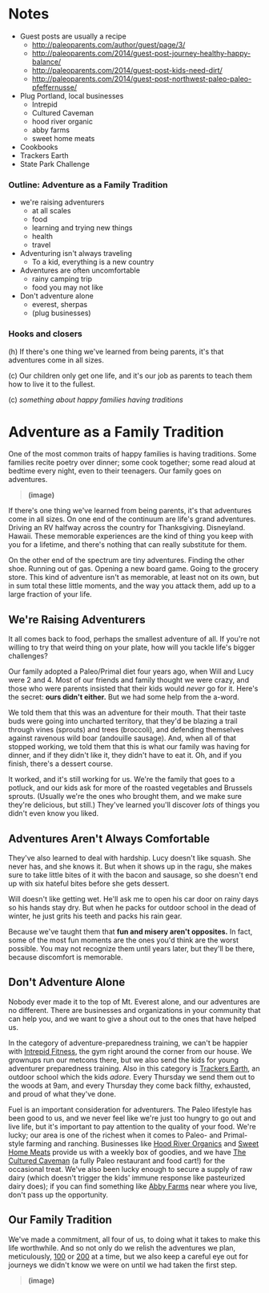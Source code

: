 # Notes

* Guest posts are usually a recipe
    * http://paleoparents.com/author/guest/page/3/
    * http://paleoparents.com/2014/guest-post-journey-healthy-happy-balance/
    * http://paleoparents.com/2014/guest-post-kids-need-dirt/
    * http://paleoparents.com/2014/guest-post-northwest-paleo-paleo-pfeffernusse/
* Plug Portland, local businesses
  * Intrepid
  * Cultured Caveman
  * hood river organic
  * abby farms
  * sweet home meats
* Cookbooks
* Trackers Earth
* State Park Challenge

### Outline: Adventure as a Family Tradition

* we're raising adventurers
    * at all scales
    * food
    * learning and trying new things
    * health
    * travel
* Adventuring isn't always traveling
    * To a kid, everything is a new country
* Adventures are often uncomfortable
    * rainy camping trip
    * food you may not like
* Don't adventure alone
    * everest, sherpas
    * (plug businesses)

### Hooks and closers

(h) If there's one thing we've learned from being parents, it's that adventures come in all sizes.

(c) Our children only get one life, and it's our job as parents to teach them how to live it to the fullest.

(c) *something about happy families having traditions*

# Adventure as a Family Tradition

One of the most common traits of happy families is having traditions.
Some families recite poetry over dinner; some cook together; some read aloud at bedtime every night, even to their teenagers.
Our family goes on adventures.

> **(image)**

If there's one thing we've learned from being parents, it's that adventures come in all sizes.
On one end of the continuum are life's grand adventures.
Driving an RV halfway across the country for Thanksgiving.
Disneyland.
Hawaii.
These memorable experiences are the kind of thing you keep with you for a lifetime, and there's nothing that can really substitute for them.

On the other end of the spectrum are tiny adventures.
Finding the other shoe.
Running out of gas.
Opening a new board game.
Going to the grocery store.
This kind of adventure isn't as memorable, at least not on its own, but in sum total these little moments, and the way you attack them, add up to a large fraction of your life.

## We're Raising Adventurers

It all comes back to food, perhaps the smallest adventure of all.
If you're not willing to try that weird thing on your plate, how will you tackle life's bigger challenges?

Our family adopted a Paleo/Primal diet four years ago, when Will and Lucy were 2 and 4.
Most of our friends and family thought we were crazy, and those who were parents insisted that their kids would *never* go for it.
Here's the secret: **ours didn't either.**
But we had some help from the a-word.

We told them that this was an adventure for their mouth.
That their taste buds were going into uncharted territory, that they'd be blazing a trail through vines (sprouts) and trees (broccoli), and defending themselves against ravenous wild boar (andouille sausage).
And, when all of that stopped working, we told them that this is what our family was having for dinner, and if they didn't like it, they didn't have to eat it.
Oh, and if you finish, there's a dessert course.

It worked, and it's still working for us.
We're the family that goes to a potluck, and our kids ask for more of the roasted vegetables and Brussels sprouts.
(Usually we're the ones who brought them, and we make sure they're delicious, but still.)
They've learned you'll discover *lots* of things you didn't even know you liked.

## Adventures Aren't Always Comfortable

They've also learned to deal with hardship.
Lucy doesn't like squash.
She never has, and she knows it.
But when it shows up in the ragu, she makes sure to take little bites of it with the bacon and sausage, so she doesn't end up with six hateful bites before she gets dessert.

Will doesn't like getting wet.
He'll ask me to open his car door on rainy days so his hands stay dry.
But when he packs for outdoor school in the dead of winter, he just grits his teeth and packs his rain gear.

Because we've taught them that **fun and misery aren't opposites.**
In fact, some of the most fun moments are the ones you'd think are the worst possible.
You may not recognize them until years later, but they'll be there, because discomfort is memorable.


## Don't Adventure Alone

Nobody ever made it to the top of Mt. Everest alone, and our adventures are no different.
There are businesses and organizations in your community that can help you, and we want to give a shout out to the ones that have helped us.

In the category of adventure-preparedness training, we can't be happier with  [Intrepid Fitness][intrepid], the gym right around the corner from our house.
We grownups run our metcons there, but we also send the kids for young adventurer preparedness training.
Also in this category is [Trackers Earth][trackers], an outdoor school which the kids *adore.*
Every Thursday we send them out to the woods at 9am, and every Thursday they come back filthy, exhausted, and proud of what they've done.

Fuel is an important consideration for adventurers.
The Paleo lifestyle has been good to us, and we never feel like we're just too hungry to go out and live life, but it's important to pay attention to the quality of your food.
We're lucky; our area is one of the richest when it comes to Paleo- and Primal-style farming and ranching.
Businesses like [Hood River Organics][hro] and [Sweet Home Meats][shm] provide us with a weekly box of goodies, and we have [The Cultured Caveman][cave] (a fully Paleo restaurant and food cart!) for the occasional treat.
We've also been lucky enough to secure a supply of raw dairy (which doesn't trigger the kids' immune response like pasteurized dairy does); if you can find something like [Abby Farms][abby] near where you live, don't pass up the opportunity.

## Our Family Tradition

We've made a commitment, all four of us, to doing what it takes to make this life worthwhile.
And so not only do we relish the adventures we plan, meticulously,  [100](http://100.straub.cc/) or [200](https://bandofcharacters.wordpress.com/2014/01/13/oregon-state-park-challenge/) at a time, but we also keep a careful eye out for journeys we didn't know we were on until we had taken the first step.

> **(image)**


[trackers]: http://trackerspdx.com/
[intrepid]: http://www.intrepidpdx.com/
[hro]: http://hoodriverorganic.csaware.com/
[shm]: http://www.sweethomefarms.com/
[cave]: http://culturedcavemanpdx.com/
[abby]: https://www.facebook.com/abbeyfarmstead

